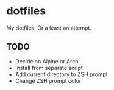 # dotfiles
My dotfiles. Or a least an attempt.

## TODO
- Decide on Alpine or Arch
- Install from separate script
- Add current directory to ZSH prompt
- Change ZSH prompt color
